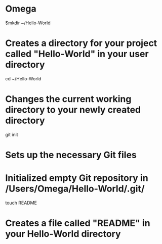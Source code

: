 Omega
=====
$mkdir ~/Hello-World
# Creates a directory for your project called "Hello-World" in your user directory

cd ~/Hello-World
# Changes the current working directory to your newly created directory

git init
# Sets up the necessary Git files
# Initialized empty Git repository in /Users/Omega/Hello-World/.git/

touch README
# Creates a file called "README" in your Hello-World directory
